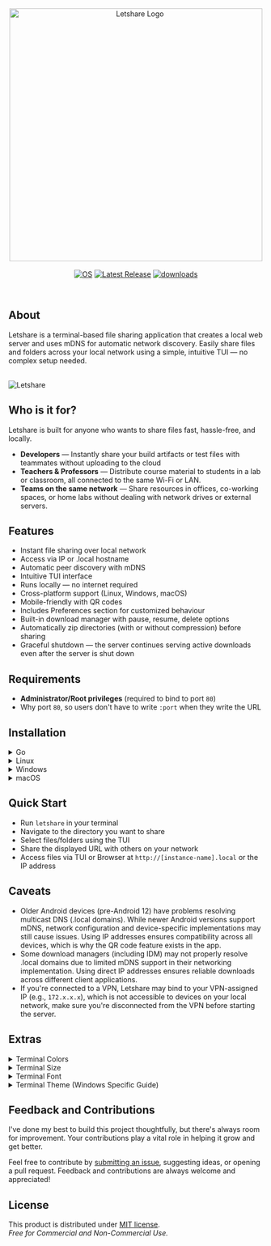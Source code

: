 <br><div align="center">
  <img width="500" src="https://github.com/user-attachments/assets/9c3e3a63-4066-4099-be76-b2fe3139dc2b" alt="Letshare Logo"/><br><br>
  <a href="https://github.com/MuhamedUsman/letshare/releases"><img src="https://img.shields.io/badge/OS-linux%2C%20windows%2C%20macOS-0078D4" alt="OS"></a>
  <a href="https://github.com/MuhamedUsman/letshare/releases"><img src="https://img.shields.io/github/v/release/MuhamedUsman/letshare" alt="Latest Release"></a>
  <a href="https://github.com/MuhamedUsman/letshare/releases"><img src="https://img.shields.io/github/downloads/MuhamedUsman/letshare/total" alt="downloads"></a>
</div><br>

## About
Letshare is a terminal-based file sharing application that creates a local web server and uses mDNS for automatic network discovery. Easily share files and folders across your local network using a simple, intuitive TUI — no complex setup needed.
<br><br>

![Letshare](https://github.com/user-attachments/assets/153408e9-a0f9-4e9a-ba76-7ffb2948102b)

## Who is it for?
Letshare is built for anyone who wants to share files fast, hassle-free, and locally.
- **Developers** — Instantly share your build artifacts or test files with teammates without uploading to the cloud
- **Teachers & Professors** — Distribute course material to students in a lab or classroom, all connected to the same Wi-Fi or LAN.
- **Teams on the same network** — Share resources in offices, co-working spaces, or home labs without dealing with network drives or external servers.

## Features
- Instant file sharing over local network
- Access via IP or .local hostname
- Automatic peer discovery with mDNS
- Intuitive TUI interface
- Runs locally — no internet required
- Cross-platform support (Linux, Windows, macOS)
- Mobile-friendly with QR codes
- Includes Preferences section for customized behaviour
- Built-in download manager with pause, resume, delete options
- Automatically zip directories (with or without compression) before sharing
- Graceful shutdown — the server continues serving active downloads even after the server is shut down

## Requirements
- **Administrator/Root privileges** (required to bind to port `80`)
- Why port `80`, so users don't have to write `:port` when they write the URL

## Installation
<details>
  <summary>Go</summary>

  ```go
  go install github.com/MuhamedUsman/letshare
  ```
</details>
<details>
  <summary>Linux</summary>
  
  ### Debian/Ubuntu (amd64)
  ```bash
  # Download the .deb file from releases
  wget https://github.com/MuhamedUsman/letshare/releases/latest/download/letshare_1.0.0_linux_amd64.deb
  # Install the package with automatic dependency resolution
  sudo apt install ./letshare_1.0.0_linux_amd64.deb
  ```
  
  ### Debian/Ubuntu (arm64)
  ```bash
  # Download the .deb file from releases
  wget https://github.com/MuhamedUsman/letshare/releases/latest/download/letshare_1.0.0_linux_arm64.deb
  # Install the package with automatic dependency resolution
  sudo apt install ./letshare_1.0.0_linux_arm64.deb
  ```
  
  ### Red Hat/Fedora/CentOS (amd64)
  ```bash
  # Download the .rpm file from releases
  wget https://github.com/MuhamedUsman/letshare/releases/latest/download/letshare_1.0.0_linux_amd64.rpm
  # Install the package with automatic dependency resolution
  sudo dnf install letshare_1.0.0_linux_amd64.rpm  # Fedora/RHEL 8+
  # or
  sudo yum install letshare_1.0.0_linux_amd64.rpm  # CentOS/RHEL 7
  ```
  
  ### Red Hat/Fedora/CentOS (arm64)
  ```bash
  # Download the .rpm file from releases
  wget https://github.com/MuhamedUsman/letshare/releases/latest/download/letshare_1.0.0_linux_arm64.rpm
  # Install the package with automatic dependency resolution
  sudo dnf install letshare_1.0.0_linux_arm64.rpm  # Fedora/RHEL 8+
  # or
  sudo yum install letshare_1.0.0_linux_arm64.rpm  # CentOS/RHEL 7
  ```
  
  ### Alpine Linux (amd64)
  ```bash
  # Download the .apk file from releases
  wget https://github.com/MuhamedUsman/letshare/releases/latest/download/letshare_1.0.0_linux_amd64.apk
  # Install dependencies first, then the package
  sudo apk add avahi avahi-tools
  sudo apk add --allow-untrusted letshare_1.0.0_linux_amd64.apk
  ```
  
  ### Alpine Linux (arm64)
  ```bash
  # Download the .apk file from releases
  wget https://github.com/MuhamedUsman/letshare/releases/latest/download/letshare_1.0.0_linux_arm64.apk
  # Install dependencies first, then the package
  sudo apk add avahi avahi-tools
  sudo apk add --allow-untrusted letshare_1.0.0_linux_arm64.apk
  ```
  
  ### Arch Linux (amd64)
  ```bash
  # Download the package from releases
  wget https://github.com/MuhamedUsman/letshare/releases/latest/download/letshare_1.0.0_linux_amd64.pkg.tar.zst
  # Install the package with automatic dependency resolution
  sudo pacman -U letshare_1.0.0_linux_amd64.pkg.tar.zst
  ```
  
  ### Arch Linux (arm64)
  ```bash
  # Download the package from releases
  wget https://github.com/MuhamedUsman/letshare/releases/latest/download/letshare_1.0.0_linux_arm64.pkg.tar.zst
  # Install the package with automatic dependency resolution
  sudo pacman -U letshare_1.0.0_linux_arm64.pkg.tar.zst
  ```

  ### Manual Binary Installation (All Distributions)
  If you prefer not to use package managers or encounter dependency issues:
  ```bash
  # Install mDNS dependencies manually based on your distribution:
  
  # Debian/Ubuntu:
  sudo apt update && sudo apt install avahi-daemon avahi-utils
  
  # Red Hat/Fedora/CentOS:
  sudo dnf install avahi avahi-tools  # or use yum on older systems
  
  # Alpine:
  sudo apk add avahi avahi-tools
  
  # Arch:
  sudo pacman -S avahi
  
  # Then download and install the binary:
  wget https://github.com/MuhamedUsman/letshare/releases/latest/download/letshare_Linux_x86_64.tar.gz
  tar -xzf letshare_Linux_x86_64.tar.gz
  sudo mv Letshare /usr/local/bin/
  sudo chmod +x /usr/local/bin/letshare
  ```
</details>

<details>
  <summary>Windows</summary><br>
  
  ```powershell
  winget install MuhamedUsman.Letshare
  ```
</details>

<details>
  <summary>macOS</summary><br>

  ```bash
  # Add the tap (only needed once)
  brew tap MuhamedUsman/homebrew-letshare

  # Install Letshare
  brew install --cask letshare
  ```
</details>

## Quick Start
- Run `letshare` in your terminal
- Navigate to the directory you want to share
- Select files/folders using the TUI
- Share the displayed URL with others on your network
- Access files via TUI or Browser at `http://[instance-name].local` or the IP address

## Caveats
- Older Android devices (pre-Android 12) have problems resolving multicast DNS (.local domains). 
  While newer Android versions support mDNS, network configuration and device-specific implementations 
  may still cause issues. Using IP addresses ensures compatibility across all devices, which is why 
  the QR code feature exists in the app.
- Some download managers (including IDM) may not properly resolve .local domains due to 
  limited mDNS support in their networking implementation. Using direct IP addresses 
  ensures reliable downloads across different client applications.
- If you're connected to a VPN, Letshare may bind to your VPN-assigned IP (e.g., `172.x.x.x`),
  which is not accessible to devices on your local network,
  make sure you're disconnected from the VPN before starting the server.

## Extras
<details>
  <summary>Terminal Colors</summary>
  For Linux and macOS users if you're not seeing true colors;<br><br>

  ```bash
  echo 'export COLORTERM=truecolor' >> ~/.profile
  ```
  Then restart your terminal.
</details>
<details>
  <summary>Terminal Size</summary>
  
  - Coloumns: `145`
  - Rows: `35`
</details>

<details>
  <summary>Terminal Font</summary>
  
- Download and Install all the fonts from [Recursive.zip](https://github.com/ryanoasis/nerd-fonts/tree/master/patched-fonts/Recursive#option-1-download-already-patched-font)
- Set the terminal font face to `RecMonoCasual Nerd Font Propo` and font size to `10`
</details>

<details>
  <summary>Terminal Theme (Windows Specific Guide)</summary>
  
- Enable Acrylic Material and set the opacity to 85%
- Add this your windows terminal app `settings.json` file, in the `schemes` array
```json
{
  "background": "#272822",
  "black": "#3E3D32",
  "blue": "#03395C",
  "brightBlack": "#272822",
  "brightBlue": "#66D9EF",
  "brightCyan": "#66D9EF",
  "brightGreen": "#A6E22E",
  "brightPurple": "#AE81FF",
  "brightRed": "#F92672",
  "brightWhite": "#F8F8F2",
  "brightYellow": "#FD971F",
  "cursorColor": "#FFFFFF",
  "cyan": "#66D9EF",
  "foreground": "#F8F8F2",
  "green": "#A6E22E",
  "name": "Monokai",
  "purple": "#AE81FF",
  "red": "#F92672",
  "selectionBackground": "#FFFFFF",
  "white": "#F8F8F2",
  "yellow": "#FFE792"
}
```
</details>

## Feedback and Contributions
I've done my best to build this project thoughtfully, but there's always room for improvement. Your contributions play a vital role in helping it grow and get better.

Feel free to contribute by [submitting an issue](https://github.com/MuhamedUsman/letshare/issues/new), suggesting ideas, or opening a pull request.
Feedback and contributions are always welcome and appreciated!

## License
This product is distributed under [MIT license](https://github.com/MuhamedUsman/letshare/blob/main/LICENSE).<br>
_Free for Commercial and Non-Commercial Use._
